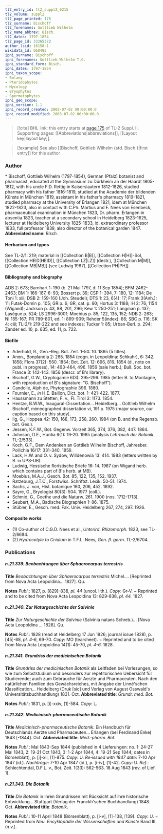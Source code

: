 ```yaml
---
tl2_entry_id: tl2_suppl2_0215
tl2_volume: suppl2
tl2_page_printed: 175
tl2_surname: Bischoff
tl2_forenames: Gottlieb Wilhelm
tl2_name_abbrev: Bisch.
tl2_dates: 1797-1854
tl2_page_id: 33265372
author_lsid: 16158-1
wikidata_id: Q68493
ipni_surname: Bischoff
ipni_forenames: Gottlieb Wilhelm T.G.
ipni_standard_form: Bisch.
ipni_dates: 1797-1854
ipni_taxon_scope: 
- Botany
- Pteridophytes
- Mycology
- Bryophytes
- Spermatophytes
ipni_geo_scope: 
ipni_version: 1.1
ipni_record_created: 2003-07-02 00:00:00.0
ipni_record_modified: 2003-07-02 00:00:00.0
---
```



> [!cite] BHL link: this entry starts at [page 175](https://www.biodiversitylibrary.org/page/33265372) of TL-2 Suppl. II.
> Supporting pages: [[Abbreviations|abbreviations]], [[Layout key|layout key]].

> [!example] See also [[Bischoff, Gottlieb Wilhelm {std. Bisch.}|first entry]] for this author

### Author

\* Bischoff, Gottlieb Wilhelm (1797-1854), German (Pfalz) botanist and pharmacist, educated at the Gymnasium zu Dürkheim an der Haardt 1805-1812, with his uncle F.D. Rettig in Kaiserslautern 1812-1826, studied pharmacy with his father 1816-1819, studied at the Academie der bildenden Künste in München 1819, assistant in his father's pharmacy 1819-1821, studied pharmacy at the University of Erlangen 1821, idem at München 1822-1823, also in contact with C.Ph. Martius and F. Nees von Esenbeck, pharmaceutical examination in München 1823, Dr. pharm. Erlangen in absentia 1823, teacher at a secondary school in Heidelberg 1823-1825, lecturer at Heidelberg University 1825-1833, id. extraordinary professor 1833, full professor 1839, also director of the botanical garden 1847. 
**Abbreviated name**: *Bisch.*

#### Herbarium and types

See TL-2/1: 219; material in [[Collection B|B]], [[Collection H|H]]-Sol, [[Collection HEID|HEID]], [[Collection LZ|LZ]] (destr.), [[Collection M|M]], [[Collection MB|MB]] (see Ludwig 1967), [[Collection PH|PH]].

#### Bibliography and biography

ADB 2: 673; Barnhart 1: 190 (b. 21 Mai 1797, d. 11 Sep 1854); BFM 2462-2463; BM 1: 166-167, 6: 93; Bossert p. 39; CSP 1: 394, 7: 180, 12: 1184; De Toni 1: xiii; DSB 2: 159-160 (Joh. Steudel); DTS 1: 23, 6(4): 17; Frank 3(Anh.): 11; Futak-Domin p. 105; GR p. 6; GR, cat. p. 60; Hortus 3: 1188; IH 2: 76, 1154 (Wigand); Jackson p. 43, 88, 201, 296; Kew 1: 250-251; Langman p. 137; Lasègue p. 524; LS 2996-3001; Moebius p. 85, 122, 135, 152; NDB 2: 263; NI 165-167; PR 789-801, ed. 1: 899-909; Rehder 5(index): 86; SBC p. 116; SK 4: ciii; TL-2/1: 219-222 and see indexes; Tucker 1: 85; Urban-Berl. p. 294; Zander ed. 10, p. 635, ed. 11, p. 722.

#### Biofile

- Aderhold, R., Gen.-Reg. Bot. Zeit. 1-50: 10. 1895 (5 titles).
- Anon., Bonplandia 2: 265. 1854 (cogn. in Leopoldina: Schkuhr), 6: 342. 1858; Flora 37(2): 560. 1854; Bot. Zeit. 12: 696, 816. 1854 (d., note on publ. in progress), 14: 463-464, 496. 1856 (sale herb.); Bull. Soc. bot. France 3: 142-143. 1856 (descr. of B's library).
- Bischoff, G.W., Cryptogamie 6(3): 295-296. 1985 (letter B. to Montagne, with reproduction of B's signature: "G. Bischoff").
- Candolle, Alph de, Phytographie 396. 1880.
- Fournier, E., *in* H.E. Baillon, Dict. bot. 1: 421-422. 1877.
- Haussmann zu Stetten, F. v., Fl. Tirol 3: 1173. 1854.
- Hentze, B.W.W., Inaugural-Dissertation... Heidelberg... Gottlieb Wilhelm Bischoff, mimeographed dissertation vi, 191 p. 1975 (major source, our caption based on this study).
- Ilg, G., Hoppea 42: 150, 168, 173, 258, 260. 1984 (on B. and the Regensb. bot. Ges.).
- Jessen, K.F.W., Bot. Gegenw. Vorzeit 365, 374, 376, 382, 447. 1864.
- Johnson, D.E., Huntia 6(1): 19-20. 1985 (analysis *Lehrbuch der Botanik*, TL-2/533).
- Koch, G.F., Dem Andenken an Gottlieb Wilhelm Bischoff, Jahresber. Pollichia 16/17: 331-340. 1859.
- Lack, H.W. and O. v. Sydow, Willdenowia 13: 414. 1983 (letters written by B. in UPS-UB).
- Ludwig, Hessische floristische Briefe 16: 14. 1967 (on Wigand herb. which contains part of B's herb. at MB).
- Moebius, M.A.J., Gesch. Bot. 85, 122, 135, 152. 1937.
- Ratzeburg, J.T.C., Forstwiss. Schriftst. Lexik. 50-51. 1874.
- Sachs, J. von, Hist. botanique 160, 206, 452. 1892.
- Sayre, G., Bryologist 80(3): 504. 1977 (coll.).
- Schmid, G., Goethe und die Naturw. 261. 1900 (nos. 1712-1713).
- Seubert, M.A., Badische Biographien 1: 86. 1875.
- Stübler, E., Gesch. med. Fak. Univ. Heidelberg 267, 274, 297. 1926.

#### Composite works

- (1) Co-author of C.G.D. Nees et al., *Unterird. Rhizomorph.* 1823, see TL-2/6684.
- (2) *Hydrocotyle to Cnidium* in T.F.L. Nees, *Gen. fl. germ.* TL-2/6704.

### Publications

##### n.21.339. Beobachtungen über Sphaerocarpus terrestris

**Title**
*Beobachtungen über Sphaerocarpus terrestris* Michel.... \[Reprinted from Nova Acta Leopoldina... 1827\]. Qu.

**Notes**
*Publ*.: 1827, p. \[829\]-838, *pl. 44* (uncol. lith.). *Copy*: Gr-V. − Reprinted and to be cited from Nova Acta Leopoldina 13: 829-838, *pl. 44.* 1827.

##### n.21.340. Zur Naturgeschichte der Salvinie

**Title**
*Zur Naturgeschichte der Salvinie* (Salvinia natans Schreb.)... \[Nova Acta Leopoldina ... 1828\]. Qu.

**Notes**
*Publ*.: 1828 (read at Heidelberg 17 Jun 1826; journal issue 1828), p. \[45\]-68, *pl. 4-6*, 69-70.
*Copy*: MO (tearsheet). − Reprinted and to be cited from Nova Acta Leopoldina 14(1): 45-70, *pl. 4-6.* 1828.

##### n.21.341. Grundriss der medicinischen Botanik

**Title**
*Grundriss der medicinischen Botanik* als Leitfaden bei Vorlesungen, so wie zum Selbststudium und besonders zur repetitorischen Uebersicht für Studierende; auch zum Gebrauche für Aerzte und Pharmaceuten. Nach den natürlichen Familien des Gewächsreiches, mit Angabe der Linné'schen Klassification... Heidelberg (Druk \[sic\] und Verlag von August Osswald's Universitätsbuchhandlung) 1831. Oct.
**Abbreviated title**: *Grundr. med. Bot.*

**Notes**
*Publ*.: 1831, p. \[i\]-xxiv, \[1\]-584. *Copy*: L.

##### n.21.342. Medicinisch-pharmaceutische Botanik

**Title**
*Medicinisch-pharmaceutische Botanik*. Ein Handbuch für Deutschlands Aerzte und Pharmaceuten... Erlangen (bei Ferdinand Enke) 1843 \[-1844\]. Oct.
**Abbreviated title**: *Med.-pharm. Bot.*

**Notes**
*Publ*.: Mai 1843-Sep 1844 (published in 4 Lieferungen: no. 1: 24-27 Mai 1843, 2: 19-21 Oct 1843, 3: 1-2 Apr 1844, 4: 19-21 Sep 1844; dates in Börsenblatt), p. \[i\]-xii, \[1\]-875. *Copy*: U.
*Re-issued with 1847 date*: 7-10 Apr 1847 (id.).
*Nachträge*: 7-10 Apr 1847 (id.), p. \[i-iv\], \[1\]-42. *Copy*: U.
*Ref*.: Schlechtendal, D.F.L. v., Bot. Zeit. 1(33): 562-563. 18 Aug 1843 (rev. of Lief. 1).

##### n.21.343. Die Botanik

**Title**
*Die Botanik* in ihren Grundrissen mit Rücksicht auf ihre historische Entwicklung... Stuttgart (Verlag der Franckh'schen Buchhandlung) 1848. Oct.
**Abbreviated title**: *Botanik*.

**Notes**
*Publ*.: 10-11 April 1848 (Börsenblatt), p. \[i-v\], \[1\]-138, \[139\]. *Copy*: U. − Reprinted from *Neu. Encyklopädie der Wissenschaften und Künste* Band III. (n.v.).

